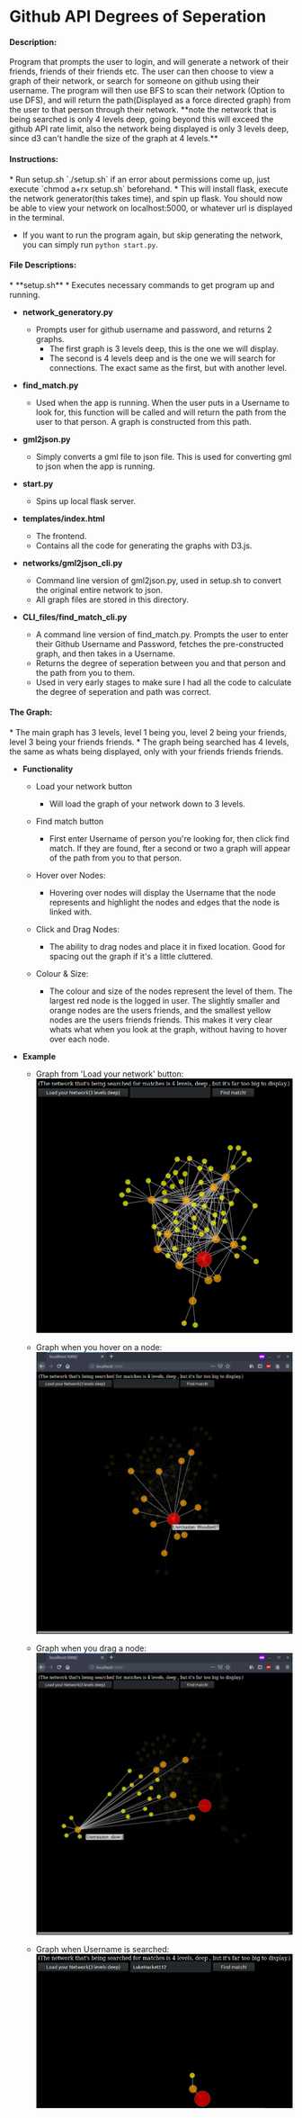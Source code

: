 <h1> Github API Degrees of Seperation </h1>
<h4> Description: </h4>
Program that prompts the user to login, and will generate a network of their friends, friends of their friends etc. The user can then choose to view a graph of their network, or search for someone on github using their username. The program will then use BFS to scan their network (Option to use DFS), and will return the path(Displayed as a force directed graph) from the user to that person through their network. **note the network that is being searched is only 4 levels deep, going beyond this will exceed the github API rate limit, also the network being displayed is only 3 levels deep, since d3 can't handle the size of the graph at 4 levels.**

<h4> Instructions: </h4>
* Run setup.sh `./setup.sh` if an error about permissions come up, just execute `chmod a+rx setup.sh` beforehand.
  * This will install flask, execute the network generator(this takes time), and spin up flask. You should now be able to view your network on localhost:5000, or whatever url is displayed in the terminal.


* If you want to run the program again, but skip generating the network, you can simply run `python start.py`.


<h4> File Descriptions: </h4>
* **setup.sh**
  * Executes necessary commands to get program up and running.


* **network_generatory.py**
  * Prompts user for github username and password, and returns 2 graphs.
    * The first graph is 3 levels deep, this is the one we will display.
    * The second is 4 levels deep and is the one we will search for connections. The exact same as the first, but with another level.


* **find_match.py**
  * Used when the app is running. When the user puts in a Username to look for, this function will be called and will return the path from the user to that person. A graph is constructed from this path.


* **gml2json.py**
  * Simply converts a gml file to json file. This is used for converting gml to json when the app is running.


* **start.py**
  * Spins up local flask server.


* **templates/index.html**
  * The frontend.
  * Contains all the code for generating the graphs with D3.js.


* **networks/gml2json_cli.py**
  * Command line version of gml2json.py, used in setup.sh to convert the original entire network to json.
  * All graph files are stored in this directory.


* **CLI_files/find_match_cli.py**
  * A command line version of find_match.py. Prompts the user to enter their Github Username and Password, fetches the pre-constructed graph, and then takes in a Username.
  * Returns the degree of seperation between you and that person and the path from you to them.
  * Used in very early stages to make sure I had all the code to calculate the degree of seperation and path was correct.


<h4> The Graph: </h4>
* The main graph has 3 levels, level 1 being you, level 2 being your friends, level 3 being your friends friends.
* The graph being searched has 4 levels, the same as whats being displayed, only with your friends friends friends.

* **Functionality**
  * Load your network button
    * Will load the graph of your network down to 3 levels.


  * Find match button
    * First enter Username of person you're looking for, then click find match. If they are found, fter a second or two a graph will appear of the path from you to that person.


  * Hover over Nodes:
    * Hovering over nodes will display the Username that the node represents and highlight the nodes and edges that the node is linked with.


  * Click and Drag Nodes:
    * The ability to drag nodes and place it in  fixed location. Good for spacing out the graph if it's a little cluttered.

  * Colour & Size:
    * The colour and size of the nodes represent the level of them. The largest red node is the logged in user. The slightly smaller and orange nodes are the users friends, and the smallest yellow nodes are the users friends friends. This makes it very clear whats what when you look at the graph, without having to hover over each node.


* **Example**
  * Graph from 'Load your network' button: ![Graph](images/graph.png)

  * Graph when you hover on a node: ![Graph](images/hover.png)

  * Graph when you drag a node: ![Graph](images/dragging.png)

  * Graph when Username is searched: ![Graph](images/search.png)
